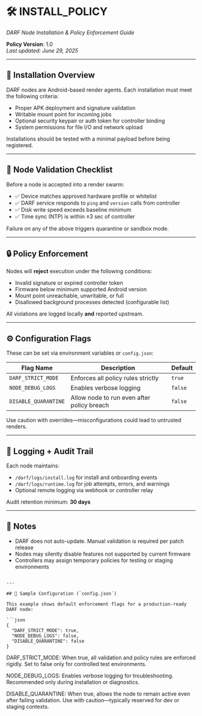 # 🛠️ INSTALL_POLICY  
_DARF Node Installation & Policy Enforcement Guide_

**Policy Version**: 1.0  
_Last updated: June 29, 2025_

---

## 🚚 Installation Overview

DARF nodes are Android-based render agents. Each installation must meet the following criteria:

- Proper APK deployment and signature validation  
- Writable mount point for incoming jobs  
- Optional security keypair or auth token for controller binding  
- System permissions for file I/O and network upload

Installations should be tested with a minimal payload before being registered.

---

## 🧩 Node Validation Checklist

Before a node is accepted into a render swarm:

- ✅ Device matches approved hardware profile or whitelist  
- ✅ DARF service responds to `ping` and `version` calls from controller  
- ✅ Disk write speed exceeds baseline minimum  
- ✅ Time sync (NTP) is within ±3 sec of controller  

Failure on any of the above triggers quarantine or sandbox mode.

---

## 🔒 Policy Enforcement

Nodes will **reject** execution under the following conditions:

- Invalid signature or expired controller token  
- Firmware below minimum supported Android version  
- Mount point unreachable, unwritable, or full  
- Disallowed background processes detected (configurable list)  

All violations are logged locally **and** reported upstream.

---

## ⚙️ Configuration Flags

These can be set via environment variables or `config.json`:

| Flag Name            | Description                                | Default |
|----------------------|--------------------------------------------|---------|
| `DARF_STRICT_MODE`   | Enforces all policy rules strictly         | `true`  |
| `NODE_DEBUG_LOGS`    | Enables verbose logging                    | `false` |
| `DISABLE_QUARANTINE` | Allow node to run even after policy breach | `false` |

Use caution with overrides—misconfigurations could lead to untrusted renders.

---

## 📝 Logging + Audit Trail

Each node maintains:

- `/darf/logs/install.log` for install and onboarding events  
- `/darf/logs/runtime.log` for job attempts, errors, and warnings  
- Optional remote logging via webhook or controller relay  

Audit retention minimum: **30 days**

---

## 📌 Notes

- DARF does not auto-update. Manual validation is required per patch release  
- Nodes may silently disable features not supported by current firmware  
- Controllers may assign temporary policies for testing or staging environments
```

---

## 🧾 Sample Configuration (`config.json`)

This example shows default enforcement flags for a production-ready DARF node:

```json
{
  "DARF_STRICT_MODE": true,
  "NODE_DEBUG_LOGS": false,
  "DISABLE_QUARANTINE": false
}
```

DARF_STRICT_MODE: When true, all validation and policy rules are enforced rigidly. Set to false only for controlled test environments.

NODE_DEBUG_LOGS: Enables verbose logging for troubleshooting. Recommended only during installation or diagnostics.

DISABLE_QUARANTINE: When true, allows the node to remain active even after failing validation. Use with caution—typically reserved for dev or staging contexts.
